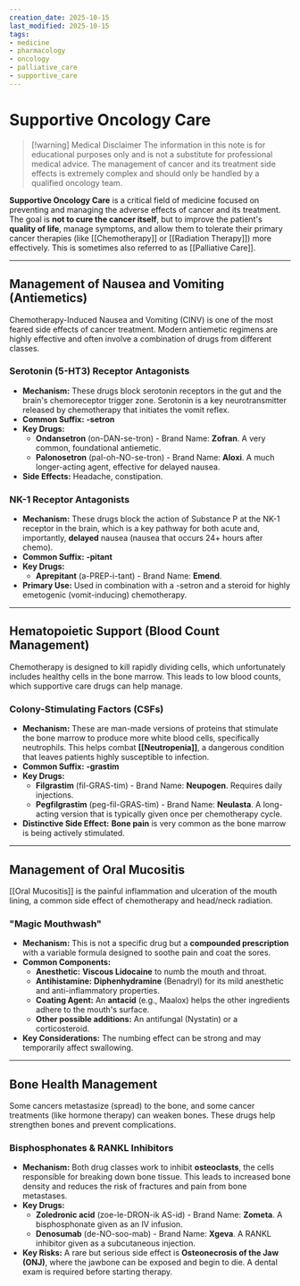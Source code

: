 ```yaml
---
creation_date: 2025-10-15
last_modified: 2025-10-15
tags:
- medicine
- pharmacology
- oncology
- palliative_care
- supportive_care
---
```


# Supportive Oncology Care

> [!warning] Medical Disclaimer
> The information in this note is for educational purposes only and is not a substitute for professional medical advice. The management of cancer and its treatment side effects is extremely complex and should only be handled by a qualified oncology team.

**Supportive Oncology Care** is a critical field of medicine focused on preventing and managing the adverse effects of cancer and its treatment. The goal is **not to cure the cancer itself**, but to improve the patient's **quality of life**, manage symptoms, and allow them to tolerate their primary cancer therapies (like [[Chemotherapy]] or [[Radiation Therapy]]) more effectively. This is sometimes also referred to as [[Palliative Care]].

---

## Management of Nausea and Vomiting (Antiemetics)

Chemotherapy-Induced Nausea and Vomiting (CINV) is one of the most feared side effects of cancer treatment. Modern antiemetic regimens are highly effective and often involve a combination of drugs from different classes.

### Serotonin (5-HT3) Receptor Antagonists
-   **Mechanism:** These drugs block serotonin receptors in the gut and the brain's chemoreceptor trigger zone. Serotonin is a key neurotransmitter released by chemotherapy that initiates the vomit reflex.
-   **Common Suffix:** **-setron**
-   **Key Drugs:**
    -   **Ondansetron** (on-DAN-se-tron) - Brand Name: **Zofran**. A very common, foundational antiemetic.
    -   **Palonosetron** (pal-oh-NO-se-tron) - Brand Name: **Aloxi**. A much longer-acting agent, effective for delayed nausea.
-   **Side Effects:** Headache, constipation.

### NK-1 Receptor Antagonists
-   **Mechanism:** These drugs block the action of Substance P at the NK-1 receptor in the brain, which is a key pathway for both acute and, importantly, **delayed** nausea (nausea that occurs 24+ hours after chemo).
-   **Common Suffix:** **-pitant**
-   **Key Drugs:**
    -   **Aprepitant** (a-PREP-i-tant) - Brand Name: **Emend**.
-   **Primary Use:** Used in combination with a -setron and a steroid for highly emetogenic (vomit-inducing) chemotherapy.

---

## Hematopoietic Support (Blood Count Management)

Chemotherapy is designed to kill rapidly dividing cells, which unfortunately includes healthy cells in the bone marrow. This leads to low blood counts, which supportive care drugs can help manage.

### Colony-Stimulating Factors (CSFs)
-   **Mechanism:** These are man-made versions of proteins that stimulate the bone marrow to produce more white blood cells, specifically neutrophils. This helps combat **[[Neutropenia]]**, a dangerous condition that leaves patients highly susceptible to infection.
-   **Common Suffix:** **-grastim**
-   **Key Drugs:**
    -   **Filgrastim** (fil-GRAS-tim) - Brand Name: **Neupogen**. Requires daily injections.
    -   **Pegfilgrastim** (peg-fil-GRAS-tim) - Brand Name: **Neulasta**. A long-acting version that is typically given once per chemotherapy cycle.
-   **Distinctive Side Effect:** **Bone pain** is very common as the bone marrow is being actively stimulated.

---

## Management of Oral Mucositis

[[Oral Mucositis]] is the painful inflammation and ulceration of the mouth lining, a common side effect of chemotherapy and head/neck radiation.

### "Magic Mouthwash"
-   **Mechanism:** This is not a specific drug but a **compounded prescription** with a variable formula designed to soothe pain and coat the sores.
-   **Common Components:**
    -   **Anesthetic:** **Viscous Lidocaine** to numb the mouth and throat.
    -   **Antihistamine:** **Diphenhydramine** (Benadryl) for its mild anesthetic and anti-inflammatory properties.
    -   **Coating Agent:** An **antacid** (e.g., Maalox) helps the other ingredients adhere to the mouth's surface.
    -   **Other possible additions:** An antifungal (Nystatin) or a corticosteroid.
-   **Key Considerations:** The numbing effect can be strong and may temporarily affect swallowing.

---

## Bone Health Management

Some cancers metastasize (spread) to the bone, and some cancer treatments (like hormone therapy) can weaken bones. These drugs help strengthen bones and prevent complications.

### Bisphosphonates & RANKL Inhibitors
-   **Mechanism:** Both drug classes work to inhibit **osteoclasts**, the cells responsible for breaking down bone tissue. This leads to increased bone density and reduces the risk of fractures and pain from bone metastases.
-   **Key Drugs:**
    -   **Zoledronic acid** (zoe-le-DRON-ik AS-id) - Brand Name: **Zometa**. A bisphosphonate given as an IV infusion.
    -   **Denosumab** (de-NO-soo-mab) - Brand Name: **Xgeva**. A RANKL inhibitor given as a subcutaneous injection.
-   **Key Risks:** A rare but serious side effect is **Osteonecrosis of the Jaw (ONJ)**, where the jawbone can be exposed and begin to die. A dental exam is required before starting therapy.